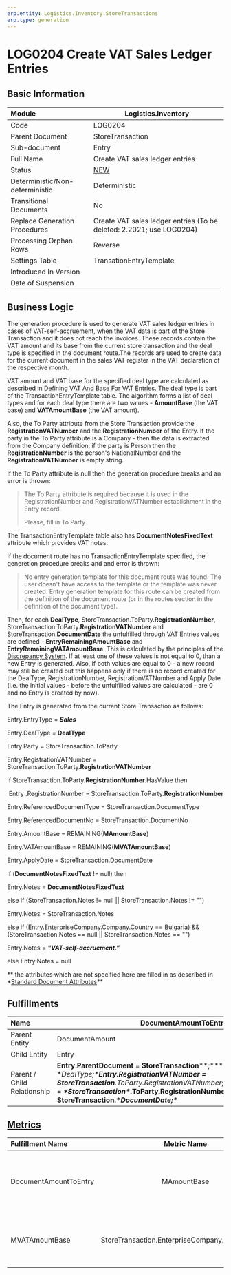 ```yaml
---
erp.entity: Logistics.Inventory.StoreTransactions
erp.type: generation
---
```


# LOG0204 Create VAT Sales Ledger Entries

## Basic Information

| Module                          | Logistics.Inventory                                          |
| :------------------------------ | ------------------------------------------------------------ |
| Code                            | LOG0204                                                      |
| Parent Document                 | StoreTransaction                                             |
| Sub-document                    | Entry                                                        |
| Full Name                       | Create VAT sales ledger entries                              |
| Status                          | [NEW](https://enterpriseone.atlassian.net/wiki/spaces/techdoc/pages/215777330/Generation+Procedures+Lifetime+Stages) |
| Deterministic/Non-deterministic | Deterministic                                                |
| Transitional Documents          | No                                                           |
| Replace Generation Procedures   | Create VAT sales ledger entries (To be deleted: 2.2021; use LOG0204) |
| Processing Orphan Rows          | Reverse                                                      |
| Settings Table                  | TransationEntryTemplate                                      |
| Introduced In Version           |                                                              |
| Date of Suspension              |                                                              |

## Business Logic

The generation procedure is used to generate VAT sales ledger entries in cases of VAT-self-accruement, when the VAT data is part of the Store Transaction and it does not reach the invoices. These records contain the VAT amount and its base from the current store transaction and the deal type is specified in the document route.The records are used to create data for the current document in the sales VAT register in the VAT declaration of the respective month.

VAT amount and VAT base for the specified deal type are calculated as described in [Defining VAT And Base For VAT Entries](https://confluence.erp.net/display/techdoc/Defining+VAT+And+Base+For+VAT+Entries). The deal type is part of the TransactionEntryTemplate table. The algorithm forms a list of deal types and for each deal type there are two values - **AmountBase** (the VAT base) and **VATAmountBase** (the VAT amount).

Also, the To Party attribute from the Store Transaction provide the **RegistrationVATNumber** and the **RegistrationNumber** of the Entry. If the party in the To Party attribute is a Company - then the data is extracted from the Company definition, if the party is Person then the **RegistrationNumber** is the person's NationalNumber and the **RegistrationVATNumber** is empty string.

If the To Party attribute is null then the generation procedure breaks and an error is thrown:

> The To Party attribute is required because it is used in the RegistrationNumber and RegistrationVATNumber establishment in the Entry record.
>
> Please, fill in To Party.

The TransactionEntryTemplate table also has **DocumentNotesFixedText** attribute which provides VAT notes.

If the document route has no TransactionEntryTemplate specified, the generetion procedure breaks and and error is thrown:

> No entry generation template for this document route was found. The user doesn't have access to the template or the template was never created. Entry generation template for this route can be created from the definition of the document route (or in the routes section in the definition of the document type).

Then, for each **DealType**, StoreTransaction.ToParty.**RegistrationNumber**, StoreTransaction.ToParty.**RegistrationVATNumber** and StoreTransaction.**DocumentDate** the unfulfilled through VAT Entries values are defined - **EntryRemainingAmountBase** and **EntryRemainingVATAmountBase**. This is calculated by the principles of the [Discrepancy System](https://confluence.erp.net/display/techdoc/Discrepancy+System). If at least one of these values is not equal to 0, than a new Entry is generated. Also, if both values are equal to 0 - a new record may still be created but this happens only if there is no record created for the DealType, RegistrationNumber, RegistrationVATNumber and Apply Date (i.e. the initial values - before the unfulfilled values are calculated - are 0 and no Entry is created by now).

The Entry is generated from the current Store Transaction as follows:

Entry.EntryType = ***Sales***

Entry.DealType = **DealType**

Entry.Party = StoreTransaction.ToParty

Entry.RegistrationVATNumber = StoreTransaction.ToParty.**RegistrationVATNumber**

if StoreTransaction.ToParty.**RegistrationNumber**.HasValue then

​       Entry .RegistrationNumber = StoreTransaction.ToParty.**RegistrationNumber**

Entry.ReferencedDocumentType = StoreTransaction.DocumentType

Entry.ReferencedDocumentNo = StoreTransaction.DocumentNo

Entry.AmountBase = REMAINING(**MAmountBase**)

Entry.VATAmountBase = REMAINING(**MVATAmountBase**)

Entry.ApplyDate = StoreTransaction.DocumentDate

if (**DocumentNotesFixedText** != null) then

  Entry.Notes = **DocumentNotesFixedText**

else if (StoreTransaction.Notes != null || StoreTransaction.Notes != "")

  Entry.Notes = StoreTransaction.Notes

else if (Entry.EnterpriseCompany.Company.Country == Bulgaria) && (StoreTransaction.Notes == null || StoreTransaction.Notes == "")

  Entry.Notes = ***"VAT-self-accruement."***

else Entry.Notes = null

** the attributes which are not specified here are filled in as described in \*[Standard Document Attributes](https://confluence.erp.net/display/techdoc/Standard+Document+Attributes)**

## Fulfillments

| Name                        | DocumentAmountToEntry                                        |
| :-------------------------- | ------------------------------------------------------------ |
| Parent Entity               | DocumentAmount                                               |
| Child Entity                | Entry                                                        |
| Parent / Child Relationship | **Entry.ParentDocument** = **StoreTransaction****;*****\*Entry.\**\**DealType\**** **= \**DealType;\******Entry.RegistrationVATNumber** = **StoreTransaction****.ToParty.RegistrationVATNumber**;**Entry.RegistrationNumber** = ***\*StoreTransaction\**.ToParty.RegistrationNumber**;**Entry.ApplyDate** = **StoreTransaction.\**DocumentDate;\**** |

## [Metrics](https://confluence.erp.net/display/techdoc/Metrics)

| Fulfillment Name      |                   Metric Name                   | Measurement Unit                                             |                         Parent Value                         | Child Value                                                  | New Record                                                   |
| :-------------------- | :---------------------------------------------: | :----------------------------------------------------------- | :----------------------------------------------------------: | :----------------------------------------------------------- | :----------------------------------------------------------- |
| DocumentAmountToEntry |                   MAmountBase                   | StoreTransaction.EnterpriseCompany.BaseCurrency              | DocumentAmount[StoreTransaction; StoreTransaction.EnterpriseCompany.VATDocumentAmountType].BaseAmount(in StoreTransaction.EnterpriseCompany.BaseCurrency) | Entry.AmountBase                                             | If (ParentValue.MAmountBase == 0 OR REMAINIG(MAmountBase) > 0) {New Record = YES},else {New Record = NO} |
| MVATAmountBase        | StoreTransaction.EnterpriseCompany.BaseCurrency | DocumentAmount[StoreTransaction; StoreTransaction.EnterpriseCompany.VATDocumentAmountType].TotalDistributedAmount(in StoreTransaction.EnterpriseCompany.BaseCurrency) |                     Entry.VATAmountBase                      | If (ParentValue.MVATAmountBase == 0 OR REMAINIG(MVATAmountBase) > 0) {New Record = YES},else {New Record = NO} |                                                              |